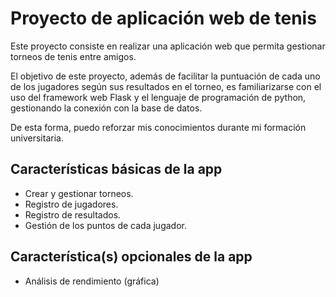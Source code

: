 # Proyecto de aplicación web de tenis
Este proyecto consiste en realizar una aplicación web que permita gestionar torneos de tenis entre amigos.

El objetivo de este proyecto, además de facilitar la puntuación de cada uno de los jugadores según sus resultados en el torneo, es familiarizarse con el uso del framework web Flask y el lenguaje de programación de python, gestionando la conexión con la base de datos.

De esta forma, puedo reforzar mis conocimientos durante mi formación universitaria.

## Características básicas de la app

- Crear y gestionar torneos.
- Registro de jugadores.
- Registro de resultados.
- Gestión de los puntos de cada jugador.

## Característica(s) opcionales de la app
- Análisis de rendimiento (gráfica)